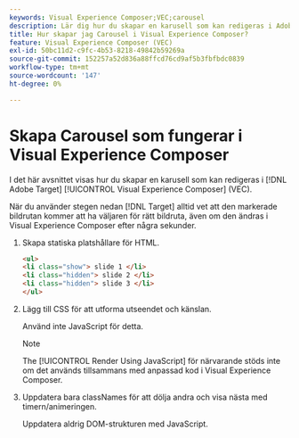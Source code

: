 ```yaml
---
keywords: Visual Experience Composer;VEC;carousel
description: Lär dig hur du skapar en karusell som kan redigeras i Adobe [!DNL Target] Visual Experience Composer (VEC).
title: Hur skapar jag Carousel i Visual Experience Composer?
feature: Visual Experience Composer (VEC)
exl-id: 50bc11d2-c9fc-4b53-8218-49842b59269a
source-git-commit: 152257a52d836a88ffcd76cd9af5b3fbfbdc0839
workflow-type: tm+mt
source-wordcount: '147'
ht-degree: 0%

---
```


# Skapa Carousel som fungerar i Visual Experience Composer

I det här avsnittet visas hur du skapar en karusell som kan redigeras i [!DNL Adobe Target] [!UICONTROL Visual Experience Composer] (VEC).

När du använder stegen nedan [!DNL Target] alltid vet att den markerade bildrutan kommer att ha väljaren för rätt bildruta, även om den ändras i Visual Experience Composer efter några sekunder.

1. Skapa statiska platshållare för HTML.

   ```html
   <ul>
   <li class="show"> slide 1 </li>
   <li class="hidden"> slide 2 </li>
   <li class="hidden"> slide 3 </li>
   </ul>
   ```

1. Lägg till CSS för att utforma utseendet och känslan.

   Använd inte JavaScript för detta.

   >[!NOTE]
   >
   >The [!UICONTROL Render Using JavaScript] för närvarande stöds inte om det används tillsammans med anpassad kod i Visual Experience Composer.

1. Uppdatera bara classNames för att dölja andra och visa nästa med timern/animeringen.

   Uppdatera aldrig DOM-strukturen med JavaScript.
